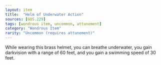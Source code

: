 ```yaml
---
layout: item
title:  "Helm of Underwater Action"
sources: [GOS.229]
tags: [wondrous item, uncommon, attunement]
category: "Wondrous Item"
rarity: "Uncommon (requires attunement)"
---
```


While wearing this brass helmet, you can breathe underwater, you gain darkvision with a range of 60 feet, and you gain a swimming speed of 30 feet.